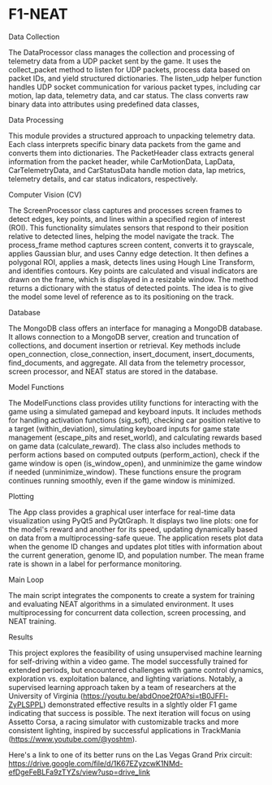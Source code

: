 # F1-NEAT



Data Collection

The DataProcessor class manages the collection and processing of telemetry data from a UDP packet sent by the game. It uses the collect_packet method to listen for UDP packets, process data based on packet IDs, and yield structured dictionaries. The listen_udp helper function handles UDP socket communication for various packet types, including car motion, lap data, telemetry data, and car status. The class converts raw binary data into attributes using predefined data classes,

Data Processing

This module provides a structured approach to unpacking telemetry data. Each class interprets specific binary data packets from the game and converts them into dictionaries. The PacketHeader class extracts general information from the packet header, while CarMotionData, LapData, CarTelemetryData, and CarStatusData handle motion data, lap metrics, telemetry details, and car status indicators, respectively. 

Computer Vision (CV)

The ScreenProcessor class captures and processes screen frames to detect edges, key points, and lines within a specified region of interest (ROI). This functionality simulates sensors that respond to their position relative to detected lines, helping the model navigate the track. The process_frame method captures screen content, converts it to grayscale, applies Gaussian blur, and uses Canny edge detection. It then defines a polygonal ROI, applies a mask, detects lines using Hough Line Transform, and identifies contours. Key points are calculated and visual indicators are drawn on the frame, which is displayed in a resizable window. The method returns a dictionary with the status of detected points. The idea is to give the model some level of reference as to its positioning on the track.

Database

The MongoDB class offers an interface for managing a MongoDB database. It allows connection to a MongoDB server, creation and truncation of collections, and document insertion or retrieval. Key methods include open_connection, close_connection, insert_document, insert_documents, find_documents, and aggregate. All data from the telemetry processor, screen processor, and NEAT status are stored in the database.

Model Functions

The ModelFunctions class provides utility functions for interacting with the game using a simulated gamepad and keyboard inputs. It includes methods for handling activation functions (sig_soft), checking car position relative to a target (within_deviation), simulating keyboard inputs for game state management (escape_pits and reset_world), and calculating rewards based on game data (calculate_reward). The class also includes methods to perform actions based on computed outputs (perform_action), check if the game window is open (is_window_open), and unminimize the game window if needed (unminimize_window). These functions ensure the program continues running smoothly, even if the game window is minimized.

Plotting

The App class provides a graphical user interface for real-time data visualization using PyQt5 and PyQtGraph. It displays two line plots: one for the model's reward and another for its speed, updating dynamically based on data from a multiprocessing-safe queue. The application resets plot data when the genome ID changes and updates plot titles with information about the current generation, genome ID, and population number. The mean frame rate is shown in a label for performance monitoring. 

Main Loop

The main script integrates the components to create a system for training and evaluating NEAT algorithms in a simulated environment. It uses multiprocessing for concurrent data collection, screen processing, and NEAT training. 

Results

This project explores the feasibility of using unsupervised machine learning for self-driving within a video game. The model successfully trained for extended periods, but encountered challenges with game control dynamics, exploration vs. exploitation balance, and lighting variations. Notably, a supervised learning approach taken by a team of researchers at the University of Virginia (https://youtu.be/abdOnoe2f0A?si=tB0JFFl-ZyPLSPPL) demonstrated effective results in a slghtly older F1 game indicating that success is possible. The next iteration will focus on using Assetto Corsa, a racing simulator with customizable tracks and more consistent lighting, inspired by successful applications in TrackMania (https://www.youtube.com/@yoshtm). 


Here's a link to one of its better runs on the Las Vegas Grand Prix circuit:  https://drive.google.com/file/d/1K67EZyzcwK1NMd-efDgeFeBLFa9zTYZs/view?usp=drive_link

